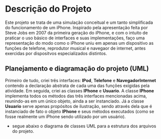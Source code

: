# Descrição do Projeto

Este projeto se trata de uma simulação conceitual e um tanto simplificada do funcionamento de um iPhone. Inspirado pela apresentação feita por Steve Jobs em 2007 da primeira geração do iPhone, e com o intuito de praticar o
uso básico de interfaces e suas implementações, faço uma representação do modo como o iPhone uniu em apenas um dispositivo as funções de telefone, reprodutor musical e navegaor de internet, antes exercidas por dispositvos
especializados distintos.

## Planejamento e diagramação do projeto (UML)

Primeiro de tudo, criei três interfaces: **IPod**, **Telefone** e **NavegadorInternet** contendo a declaração abstrata de cada uma das funções exigidas pela atividade. Em seguida, criei as classes **IPhone** e **Usuario**.
A classe **IPhone** implementa todos os métodos das três interfaces mencionadas acima, reunindo-as em um único objeto, ainda a ser instanciado. Já a classe **Usuario** serve apenas propósitos de ilustração, sendo através 
dela que é instanciado de fato o objeto **IPhone** e seus métodos executados (como se fosse realmente um iPhone sendo utilizado por um usuário).

- segue abaixo o diagrama de classes UML para a estrutura dos arquivos do projeto.

  

